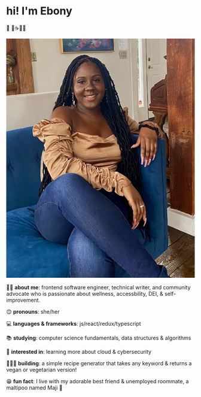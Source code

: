 
# **hi! I'm Ebony** 
🤎 🌱☕👋🏿

![photo of Ebony smiling while sitting down on a blue chair wearing blue jeans and a golden-colored shirt](IMG_5568.jpg)


💅🏿 **about me**: frontend software engineer, technical writer, and community advocate who is passionate about wellness, accessbility, DEI, & self-improvement.

😊 **pronouns**: she/her

💻 **languages & frameworks**: js/react/redux/typescript

📚 **studying**: computer science fundamentals, data structures & algorithms

💭 **interested in**: learning more about cloud & cybersecurity

👩🏿‍💻 **building**: a simple recipe generator that takes any keyword & returns a vegan or vegetarian version! 

😁 **fun fact**: I live with my adorable best friend & unemployed roommate, a maltipoo named Maji 🐶
